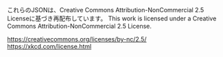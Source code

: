 これらのJSONは、Creative Commons Attribution-NonCommercial 2.5 Licenseに基づき再配布しています。
This work is licensed under a Creative Commons Attribution-NonCommercial 2.5 License.

https://creativecommons.org/licenses/by-nc/2.5/
https://xkcd.com/license.html
